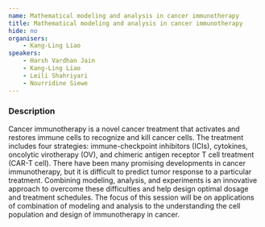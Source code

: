 ```yaml
---
name: Mathematical modeling and analysis in cancer immunotherapy
title: Mathematical modeling and analysis in cancer immunotherapy
hide: no
organisers:
    - Kang-Ling Liao
speakers:
    - Harsh Vardhan Jain
    - Kang-Ling Liao
    - Leili Shahriyari
    - Nourridine Siewe
---
```


<h3 class="font-weight-light mb-3">Description</h3>

Cancer immunotherapy is a novel cancer treatment that activates and restores immune cells to recognize and kill cancer cells. The treatment includes four strategies: immune-checkpoint inhibitors (ICIs), cytokines, oncolytic virotherapy (OV), and chimeric antigen receptor T cell treatment (CAR-T cell). There have been many promising developments in cancer immunotherapy, but it is difficult to predict tumor response to a particular treatment. Combining modeling, analysis, and experiments is an innovative approach to overcome these difficulties and help design optimal dosage and treatment schedules. The focus of this session will be on applications of combination of modeling and analysis to the understanding the cell population and design of immunotherapy in cancer.
